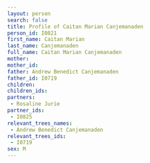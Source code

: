 ```yaml
---
layout: person
search: false
title: Profile of Caitan Marian Canjemanaden
person_id: I0821
first_name: Caitan Marian
last_name: Canjemanaden
full_name: Caitan Marian Canjemanaden
mother: 
mother_id: 
father: Andrew Benedict Canjemanaden
father_id: I0719
children:
children_ids:
partners:
 - Rosaline Jurie
partner_ids:
 - I0825
relevant_trees_names:
 - Andrew Benedict Canjemanaden
relevant_trees_ids:
 - I0719
sex: M
---
```


